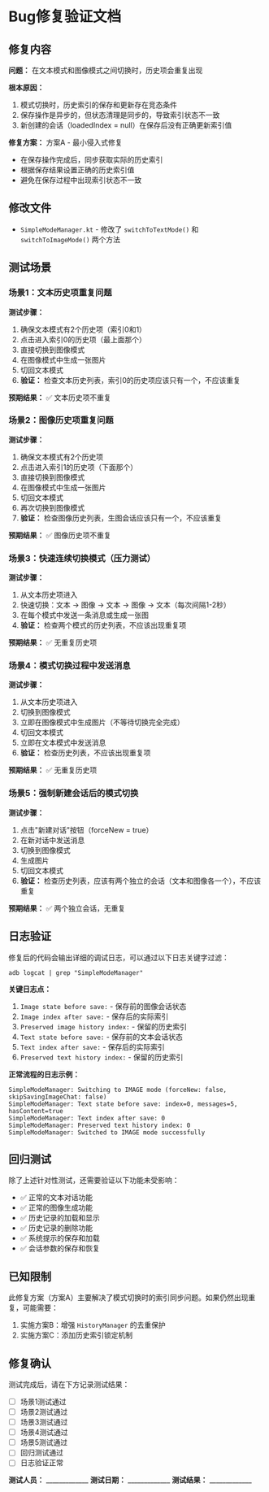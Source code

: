 # Bug修复验证文档

## 修复内容
**问题：** 在文本模式和图像模式之间切换时，历史项会重复出现

**根本原因：**
1. 模式切换时，历史索引的保存和更新存在竞态条件
2. 保存操作是异步的，但状态清理是同步的，导致索引状态不一致
3. 新创建的会话（loadedIndex = null）在保存后没有正确更新索引值

**修复方案：** 方案A - 最小侵入式修复
- 在保存操作完成后，同步获取实际的历史索引
- 根据保存结果设置正确的历史索引值
- 避免在保存过程中出现索引状态不一致

## 修改文件
- `SimpleModeManager.kt` - 修改了 `switchToTextMode()` 和 `switchToImageMode()` 两个方法

## 测试场景

### 场景1：文本历史项重复问题
**测试步骤：**
1. 确保文本模式有2个历史项（索引0和1）
2. 点击进入索引0的历史项（最上面那个）
3. 直接切换到图像模式
4. 在图像模式中生成一张图片
5. 切回文本模式
6. **验证：** 检查文本历史列表，索引0的历史项应该只有一个，不应该重复

**预期结果：** ✅ 文本历史项不重复

### 场景2：图像历史项重复问题
**测试步骤：**
1. 确保文本模式有2个历史项
2. 点击进入索引1的历史项（下面那个）
3. 直接切换到图像模式
4. 在图像模式中生成一张图片
5. 切回文本模式
6. 再次切换到图像模式
7. **验证：** 检查图像历史列表，生图会话应该只有一个，不应该重复

**预期结果：** ✅ 图像历史项不重复

### 场景3：快速连续切换模式（压力测试）
**测试步骤：**
1. 从文本历史项进入
2. 快速切换：文本 → 图像 → 文本 → 图像 → 文本（每次间隔1-2秒）
3. 在每个模式中发送一条消息或生成一张图
4. **验证：** 检查两个模式的历史列表，不应该出现重复项

**预期结果：** ✅ 无重复历史项

### 场景4：模式切换过程中发送消息
**测试步骤：**
1. 从文本历史项进入
2. 切换到图像模式
3. 立即在图像模式中生成图片（不等待切换完全完成）
4. 切回文本模式
5. 立即在文本模式中发送消息
6. **验证：** 检查历史列表，不应该出现重复项

**预期结果：** ✅ 无重复历史项

### 场景5：强制新建会话后的模式切换
**测试步骤：**
1. 点击"新建对话"按钮（forceNew = true）
2. 在新对话中发送消息
3. 切换到图像模式
4. 生成图片
5. 切回文本模式
6. **验证：** 检查历史列表，应该有两个独立的会话（文本和图像各一个），不应该重复

**预期结果：** ✅ 两个独立会话，无重复

## 日志验证

修复后的代码会输出详细的调试日志，可以通过以下日志关键字过滤：

```
adb logcat | grep "SimpleModeManager"
```

**关键日志点：**
1. `Image state before save:` - 保存前的图像会话状态
2. `Image index after save:` - 保存后的实际索引
3. `Preserved image history index:` - 保留的历史索引
4. `Text state before save:` - 保存前的文本会话状态
5. `Text index after save:` - 保存后的实际索引
6. `Preserved text history index:` - 保留的历史索引

**正常流程的日志示例：**
```
SimpleModeManager: Switching to IMAGE mode (forceNew: false, skipSavingImageChat: false)
SimpleModeManager: Text state before save: index=0, messages=5, hasContent=true
SimpleModeManager: Text index after save: 0
SimpleModeManager: Preserved text history index: 0
SimpleModeManager: Switched to IMAGE mode successfully
```

## 回归测试

除了上述针对性测试，还需要验证以下功能未受影响：

- ✅ 正常的文本对话功能
- ✅ 正常的图像生成功能
- ✅ 历史记录的加载和显示
- ✅ 历史记录的删除功能
- ✅ 系统提示的保存和加载
- ✅ 会话参数的保存和恢复

## 已知限制

此修复方案（方案A）主要解决了模式切换时的索引同步问题。如果仍然出现重复，可能需要：

1. 实施方案B：增强 `HistoryManager` 的去重保护
2. 实施方案C：添加历史索引锁定机制

## 修复确认

测试完成后，请在下方记录测试结果：

- [ ] 场景1测试通过
- [ ] 场景2测试通过
- [ ] 场景3测试通过
- [ ] 场景4测试通过
- [ ] 场景5测试通过
- [ ] 回归测试通过
- [ ] 日志验证正常

**测试人员：** _____________
**测试日期：** _____________
**测试结果：** _____________
